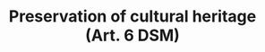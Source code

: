 ---
title: "Preservation of cultural heritage (Art. 6 DSM)"
short: "dsm6"
draft: "false"
summary: "This (mandatory) exception allows certain cultural heritage institutions to reproduce works and other protected subject matter, as well as to extract the contents of databases, for preservation purposes, to the extent necessary for such preservation. Only those materials that are permanently in the collections of a cultural heritage institution can be copied under this exception. The exception permits copying, regardless of the format or the medium of reproduction. Uses allowed under this exception are not subject to compensation. The exception cannot be overridden by contract."
linklaw: "https://eur-lex.europa.eu/legal-content/EN/TXT/?uri=CELEX%3A32019L0790#006"
---